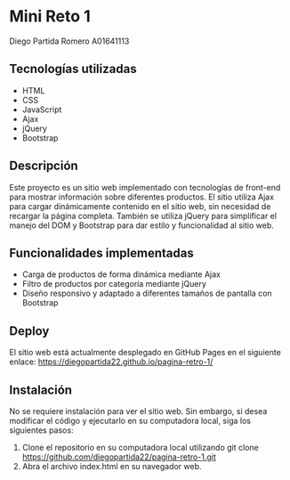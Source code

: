 # Mini Reto 1
Diego Partida Romero A01641113
## Tecnologías utilizadas
- HTML
- CSS
- JavaScript
- Ajax
- jQuery
- Bootstrap

## Descripción
Este proyecto es un sitio web implementado con tecnologías de front-end para mostrar información sobre diferentes productos. El sitio utiliza Ajax para cargar dinámicamente contenido en el sitio web, sin necesidad de recargar la página completa. También se utiliza jQuery para simplificar el manejo del DOM y Bootstrap para dar estilo y funcionalidad al sitio web.

## Funcionalidades implementadas
* Carga de productos de forma dinámica mediante Ajax
* Filtro de productos por categoría mediante jQuery
* Diseño responsivo y adaptado a diferentes tamaños de pantalla con Bootstrap

## Deploy
El sitio web está actualmente desplegado en GitHub Pages en el siguiente enlace: https://diegopartida22.github.io/pagina-retro-1/
## Instalación
No se requiere instalación para ver el sitio web. Sin embargo, si desea modificar el código y ejecutarlo en su computadora local, siga los siguientes pasos:

1. Clone el repositorio en su computadora local utilizando git clone https://github.com/diegopartida22/pagina-retro-1.git
2. Abra el archivo index.html en su navegador web.
